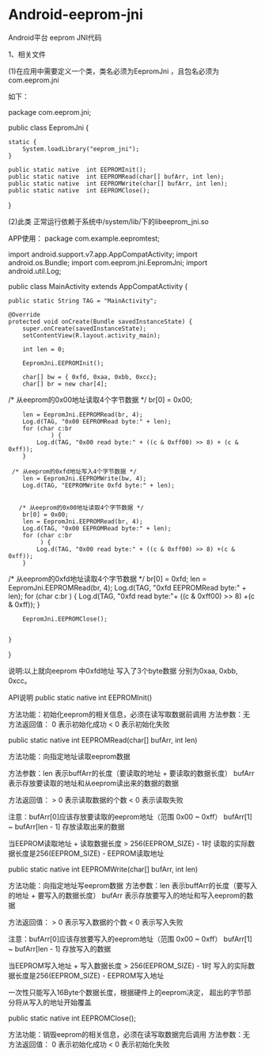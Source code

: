 # Android-eeprom-jni
Android平台 eeprom JNI代码

1、相关文件

(1)在应用中需要定义一个类，类名必须为EepromJni ，且包名必须为 com.eeprom.jni

如下：

package com.eeprom.jni;


public class EepromJni {

    static {
        System.loadLibrary("eeprom_jni");
    }

    public static native  int EEPROMInit();
    public static native  int EEPROMRead(char[] bufArr, int len);
    public static native  int EEPROMWrite(char[] bufArr, int len);
    public static native  int EEPROMClose();

}

(2)此类 正常运行依赖于系统中/system/lib/下的libeeprom_jni.so







APP使用：
package com.example.eepromtest;

import android.support.v7.app.AppCompatActivity;
import android.os.Bundle;
import com.eeprom.jni.EepromJni;
import android.util.Log;

public class MainActivity extends AppCompatActivity {

    public static String TAG = "MainActivity";

    @Override
    protected void onCreate(Bundle savedInstanceState) {
        super.onCreate(savedInstanceState);
        setContentView(R.layout.activity_main);

        int len = 0;

        EepromJni.EEPROMInit();

        char[] bw = { 0xfd, 0xaa, 0xbb, 0xcc};
        char[] br = new char[4];

 /* 从eeprom的0x00地址读取4个字节数据 */
        br[0] = 0x00;

        len = EepromJni.EEPROMRead(br, 4);
        Log.d(TAG, "0x00 EEPROMRead byte:" + len);
        for (char c:br
                ) {
            Log.d(TAG, "0x00 read byte:" + ((c & 0xff00) >> 8) + (c & 0xff));
        }

     /* 从eeprom的0xfd地址写入4个字节数据 */
        len = EepromJni.EEPROMWrite(bw, 4);
        Log.d(TAG, "EEPROMWrite 0xfd byte:" + len);


       /* 从eeprom的0x00地址读取4个字节数据 */
        br[0] = 0x00;
        len = EepromJni.EEPROMRead(br, 4);
        Log.d(TAG, "0x00 EEPROMRead byte:" + len);
        for (char c:br
             ) {
            Log.d(TAG, "0x00 read byte:" + ((c & 0xff00) >> 8) +(c & 0xff));
        }

  /* 从eeprom的0xfd地址读取4个字节数据 */
        br[0] = 0xfd;
        len = EepromJni.EEPROMRead(br, 4);
        Log.d(TAG, "0xfd EEPROMRead byte:" + len);
        for (char c:br
                ) {
            Log.d(TAG, "0xfd read byte:"+ ((c & 0xff00) >> 8) +(c & 0xff));
        }

        EepromJni.EEPROMClose();


    }
}

说明:以上就向eeprom 中0xfd地址 写入了3个byte数据 分别为0xaa, 0xbb, 0xcc。


API说明
 public static native  int EEPROMInit()

方法功能：初始化eeprom的相关信息，必须在读写取数据前调用
方法参数：无
方法返回值：   0  表示初始化成功
            < 0  表示初始化失败



public static native  int EEPROMRead(char[] bufArr, int len)

方法功能：向指定地址读取eeprom数据

方法参数：len 表示buffArr的长度（要读取的地址 + 要读取的数据长度）
          bufArr 表示存放要读取的地址和从eeprom读出来的数据的数据       
          
方法返回值：  > 0  表示读取数据的个数
            < 0  表示读取失败


注意：bufArr[0]应该存放要读取的eeprom地址（范围 0x00 ~ 0xff）
bufArr[1]  ~  bufArr[len - 1] 存放读取出来的数据

当EEPROM读取地址 + 读取数据长度 > 256(EEPROM_SIZE) - 1时
读取的实际数据长度是256(EEPROM_SIZE) - EEPROM读取地址 




public static native  int EEPROMWrite(char[] bufArr, int len)

方法功能：向指定地址写eeprom数据
方法参数：len 表示buffArr的长度（要写入的地址 + 要写入的数据长度）
          bufArr 表示存放要写入的地址和写入eeprom的数据

方法返回值：  > 0  表示写入数据的个数
            < 0  表示写入失败


注意：bufArr[0]应该存放要写入的eeprom地址（范围 0x00 ~ 0xff）
bufArr[1]  ~  bufArr[len - 1] 存放写入的数据

当EEPROM写入地址 + 写入数据长度 > 256(EEPROM_SIZE) - 1时
写入的实际数据长度是256(EEPROM_SIZE) - EEPROM写入地址 


一次性只能写入16Byte个数据长度，根据硬件上的eeprom决定，
超出的字节部分将从写入的地址开始覆盖



public static native  int EEPROMClose();

方法功能：销毁eeprom的相关信息，必须在读写取数据完后调用
方法参数：无
方法返回值：   0  表示初始化成功
            < 0  表示初始化失败

